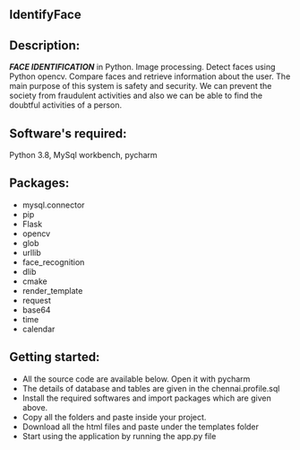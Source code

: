 ## IdentifyFace ##
## Description: ## 
***FACE IDENTIFICATION*** in Python. Image processing. Detect faces using Python opencv. Compare faces and retrieve information about the user. The main purpose of this system is safety and security. We can prevent the society from fraudulent activities and also we can be able to find the doubtful activities of a person.
## Software's required: ##
Python 3.8, MySql workbench, pycharm
## Packages:
- mysql.connector
- pip
- Flask
- opencv
- glob
- urllib
- face_recognition
- dlib
- cmake
- render_template
- request
- base64
- time
- calendar
## Getting started: 
- All the source code are available below. Open it with pycharm
- The details of database and tables are given in the chennai.profile.sql 
- Install the required softwares and import packages which are given above.
- Copy all the folders and paste inside your project.
- Download all the html files and paste under the templates folder
- Start using the application by running the app.py file

